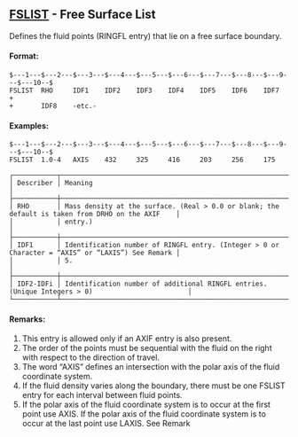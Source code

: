 ## [FSLIST](https://nexus.hexagon.com/documentationcenter/bundle/MSC_Nastran_2022.4/page/Nastran_Combined_Book/qrg/bulkfgil/TOC.FSLIST.xhtml) - Free Surface List

Defines the fluid points (RINGFL entry) that lie on a free surface boundary.

#### Format:

```nastran
$---1---$---2---$---3---$---4---$---5---$---6---$---7---$---8---$---9---$---10--$
FSLIST  RHO     IDF1    IDF2    IDF3    IDF4    IDF5    IDF6    IDF7    +       
+       IDF8    -etc.-                                                          
```

#### Examples:

```nastran
$---1---$---2---$---3---$---4---$---5---$---6---$---7---$---8---$---9---$---10--$
FSLIST  1.0-4   AXIS    432     325     416     203     256     175             
```

```text
┌───────────┬──────────────────────────────────────────────────────────────────────────────────────────────────┐
│ Describer │ Meaning                                                                                          │
├───────────┼──────────────────────────────────────────────────────────────────────────────────────────────────┤
│ RHO       │ Mass density at the surface. (Real > 0.0 or blank; the default is taken from DRHO on the AXIF    │
│           │ entry.)                                                                                          │
├───────────┼──────────────────────────────────────────────────────────────────────────────────────────────────┤
│ IDF1      │ Identification number of RINGFL entry. (Integer > 0 or Character = “AXIS” or “LAXIS”) See Remark │
│           │ 5.                                                                                               │
├───────────┼──────────────────────────────────────────────────────────────────────────────────────────────────┤
│ IDF2-IDFi │ Identification number of additional RINGFL entries. (Unique Integers > 0)                        │
└───────────┴──────────────────────────────────────────────────────────────────────────────────────────────────┘
```

#### Remarks:

1. This entry is allowed only if an AXIF entry is also present.
2. The order of the points must be sequential with the fluid on the right with respect to the direction of travel.
3. The word “AXIS” defines an intersection with the polar axis of the fluid coordinate system.
4. If the fluid density varies along the boundary, there must be one FSLIST entry for each interval between fluid points.
5. If the polar axis of the fluid coordinate system is to occur at the first point use AXIS. If the polar axis of the fluid coordinate system is to occur at the last point use LAXIS. See Remark 
